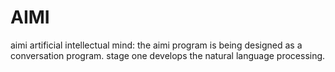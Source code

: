 AIMI
====

aimi artificial intellectual mind: the aimi program is being designed as a conversation program.  stage one develops the natural language processing.
